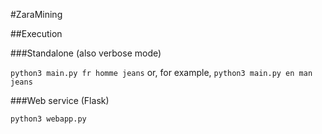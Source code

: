 #ZaraMining

##Execution

###Standalone (also verbose mode)

`python3 main.py fr homme jeans` or, for example, `python3 main.py en man jeans`

###Web service (Flask)

`python3 webapp.py`

